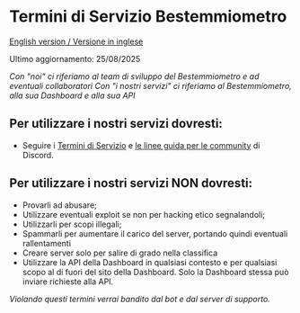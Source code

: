 # Termini di Servizio Bestemmiometro
[English version / Versione in inglese](https://github.com/Bestemmiometro/legal/blob/main/ToS-English.md)

Ultimo aggiornamento: 25/08/2025

*Con "noi" ci riferiamo al team di sviluppo del Bestemmiometro e ad eventuali collaboratori*
*Con "i nostri servizi" ci riferiamo al Bestemmiometro, alla sua Dashboard e alla sua API*

## Per utilizzare i nostri servizi dovresti:
- Seguire i [Termini di Servizio](https://dis.gd/tos) e [le linee guida per le community](https://dis.gd/guidelines) di Discord.

## Per utilizzare i nostri servizi NON dovresti:
- Provarli ad abusare;
- Utilizzare eventuali exploit se non per hacking etico segnalandoli;
- Utilizzarli per scopi illegali;
- Spammarli per aumentare il carico del server, portando quindi eventuali rallentamenti
- Creare server solo per salire di grado nella classifica
- Utilizzare la API della Dashboard in qualsiasi contesto e per qualsiasi scopo al di fuori del sito della Dashboard. Solo la Dashboard stessa può inviare richieste alla API.

*Violando questi termini verrai bandito dal bot e dal server di supporto.*
